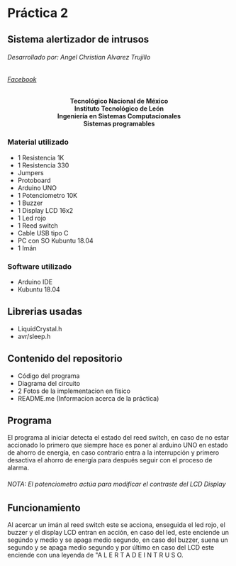 # Práctica 2
## Sistema alertizador de intrusos

###### Desarrollado por: Angel Christian Alvarez Trujillo
###### [Facebook](https://www.facebook.com/cristian.alvarez06)

<center><b>
Tecnológico Nacional de México <br>
Instituto Tecnológico de León <br>
Ingeniería en Sistemas Computacionales <br>
Sistemas programables <br>
</b></center>

### Material utilizado

* 1 Resistencia 1K
* 1 Resistencia 330
* Jumpers
* Protoboard
* Arduino UNO
* 1 Potenciometro 10K
* 1 Buzzer
* 1 Display LCD 16x2
* 1 Led rojo
* 1 Reed switch
* Cable USB tipo C
* PC con SO Kubuntu 18.04
* 1 Imán

### Software utilizado
* Arduino IDE
* Kubuntu 18.04

## Librerias usadas
* LiquidCrystal.h
* avr/sleep.h

## Contenido del repositorio
* Código del programa
* Diagrama del circuito
* 2 Fotos de la implementacion en físico
* README.me (Informacion acerca de la práctica)

## Programa

El programa al iniciar detecta el estado del reed switch, en caso de no estar accionado
lo primero que siempre hace es poner al arduino UNO en estado de ahorro de energía, en caso
contrario entra a la interrupción y primero desactiva el ahorro de energía para después 
seguir con el proceso de alarma.

###### NOTA: El potenciometro actúa para modificar el contraste del LCD Display

## Funcionamiento

Al acercar un imán al reed switch este se acciona, enseguida el led rojo, el buzzer y el
display LCD entran en acción, en caso del led, este enciende un segúndo y medio y se apaga medio segundo,
en caso del buzzer, suena un segundo y se apaga medio segundo y por último en caso del LCD
este enciende con una leyenda de "A L E R T A  D E  I N T R U S O.
